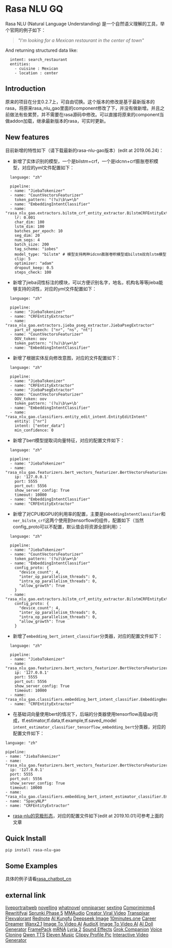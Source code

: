 # Rasa NLU GQ
Rasa NLU (Natural Language Understanding) 是一个自然语义理解的工具，举个官网的例子如下：

> *"I'm looking for a Mexican restaurant in the center of town"*

And returning structured data like:

```
  intent: search_restaurant
  entities: 
    - cuisine : Mexican
    - location : center
```

## Introduction
原来的项目在分支0.2.7上，可自由切换。这个版本的修改是基于最新版本的rasa，将原来rasa_nlu_gao里面的component修改了下，并没有做新增。并且之前做法有些累赘，并不需要在rasa源码中修改。可以直接将原来的component当做addon加载，继承最新版本的rasa，可实时更新。

## New features
目前新增的特性如下（请下载最新的rasa-nlu-gao版本）(edit at 2019.06.24)：
  - 新增了实体识别的模型，一个是bilstm+crf，一个是idcnn+crf膨胀卷积模型，对应的yml文件配置如下：
  ```
    language: "zh"

    pipeline:
    - name: "JiebaTokenizer"
    - name: "CountVectorsFeaturizer"
      token_pattern: "(?u)\b\w+\b"
    - name: "EmbeddingIntentClassifier"
    - name: "rasa_nlu_gao.extractors.bilstm_crf_entity_extractor.BilstmCRFEntityExtractor"
      lr: 0.001
      char_dim: 100
      lstm_dim: 100
      batches_per_epoch: 10
      seg_dim: 20
      num_segs: 4
      batch_size: 200
      tag_schema: "iobes"
      model_type: "bilstm" # 模型支持两种idcnn膨胀卷积模型或bilstm双向lstm模型
      clip: 5
      optimizer: "adam"
      dropout_keep: 0.5
      steps_check: 100
  ```
  - 新增了jieba词性标注的模块，可以方便识别名字，地名，机构名等等jieba能够支持的词性，对应的yml文件配置如下：
  ```
    language: "zh"

    pipeline:
    - name: "JiebaTokenizer"
    - name: "CRFEntityExtractor"
    - name: "rasa_nlu_gao.extractors.jieba_pseg_extractor.JiebaPsegExtractor"
      part_of_speech: ["nr", "ns", "nt"]
    - name: "CountVectorsFeaturizer"
      OOV_token: oov
      token_pattern: "(?u)\b\w+\b"
    - name: "EmbeddingIntentClassifier"
  ```
  - 新增了根据实体反向修改意图，对应的文件配置如下：
  ```
    language: "zh"

    pipeline:
    - name: "JiebaTokenizer"
    - name: "CRFEntityExtractor"
    - name: "JiebaPsegExtractor"
    - name: "CountVectorsFeaturizer"
      OOV_token: oov
      token_pattern: '(?u)\b\w+\b'
    - name: "EmbeddingIntentClassifier"
    - name: "rasa_nlu_gao.classifiers.entity_edit_intent.EntityEditIntent"
      entity: ["nr"]
      intent: ["enter_data"]
      min_confidence: 0
  ```
  - 新增了bert模型提取词向量特征，对应的配置文件如下：
  ```
    language: "zh"

    pipeline:
    - name: "JiebaTokenizer"
    - name: "rasa_nlu_gao.featurizers.bert_vectors_featurizer.BertVectorsFeaturizer"
      ip: '127.0.0.1'
      port: 5555
      port_out: 5556
      show_server_config: True
      timeout: 10000
    - name: "EmbeddingIntentClassifier"
    - name: "CRFEntityExtractor"
  ```
  - 新增了对CPU和GPU的利用率的配置，主要是`EmbeddingIntentClassifier`和`ner_bilstm_crf`这两个使用到tensorflow的组件，配置如下（当然config_proto可以不配置，默认值会将资源全部利用）：
  ```
    language: "zh"

    pipeline:
    - name: "JiebaTokenizer"
    - name: "CountVectorsFeaturizer"
      token_pattern: '(?u)\b\w+\b'
    - name: "EmbeddingIntentClassifier"
      config_proto: {
        "device_count": 4,
        "inter_op_parallelism_threads": 0,
        "intra_op_parallelism_threads": 0,
        "allow_growth": True
      }
    - name: "rasa_nlu_gao.extractors.bilstm_crf_entity_extractor.BilstmCRFEntityExtractor"
      config_proto: {
        "device_count": 4,
        "inter_op_parallelism_threads": 0,
        "intra_op_parallelism_threads": 0,
        "allow_growth": True
      }
  ```
  - 新增了`embedding_bert_intent_classifier`分类器，对应的配置文件如下：
  ```
    language: "zh"

    pipeline:
    - name: "JiebaTokenizer"
    - name: "rasa_nlu_gao.featurizers.bert_vectors_featurizer.BertVectorsFeaturizer"
      ip: '127.0.0.1'
      port: 5555
      port_out: 5556
      show_server_config: True
      timeout: 10000
    - name: "rasa_nlu_gao.classifiers.embedding_bert_intent_classifier.EmbeddingBertIntentClassifier"
    - name: "CRFEntityExtractor"
  ```
  
   - 在基础词向量使用bert的情况下，后端的分类器使用tensorflow高级api完成，tf.estimator,tf.data,tf.example,tf.saved_model
   `intent_estimator_classifier_tensorflow_embedding_bert`分类器，对应的配置文件如下：
  ```
  language: "zh"

  pipeline:
  - name: "JiebaTokenizer"
  - name: "rasa_nlu_gao.featurizers.bert_vectors_featurizer.BertVectorsFeaturizer"
    ip: '127.0.0.1'
    port: 5555
    port_out: 5556
    show_server_config: True
    timeout: 10000
  - name: "rasa_nlu_gao.classifiers.embedding_bert_intent_estimator_classifier.EmbeddingBertIntentEstimatorClassifier"
  - name: "SpacyNLP"
  - name: "CRFEntityExtractor"
  ```

  - [rasa-nlu的究极形态](https://www.jianshu.com/p/553e37ffbac0)，对应的配置文件如下(edit at 2019.10.01)可参考上面的文章

## Quick Install
```
pip install rasa-nlu-gao
```

## Some Examples
具体的例子请看[rasa_chatbot_cn](https://github.com/GaoQ1/rasa_chatbot_cn)

## external link
[liveportraitweb](https://www.liveportraitweb.com/)
[novelling](https://www.novelling.com/)
[whatnovel](https://www.whatnovel.com/)
[omniparser](https://www.omniparser.net/)
[sexting](https://howtosexting.com/)
[Comprimirmp4](https://www.comprimirmp4.com/)
[Rewritifyai](https://www.rewritifyai.com/)
[Sprunki Phase 5](https://www.sprunkiphase5.net/)
[MMAudio](https://www.mmaudio.pro/)
[Creator Viral Video](https://www.creatorviralvideo.com/)
[Transpixar](https://www.transpixar.pro/)
[Flexvalorant](https://www.flexvalorant.com)
[Rednote](https://www.rednote.pro/)
[AI Kungfu](https://www.ai-kungfu.net/)
[Deepseek Image](https://deepseekimage.net/)
[10minutes.one](https://10minutes.one/)
[Career Dreamer](https://www.careerdreamer.net/)
[Wanx2.1](https://www.wanx.run/)
[Image To Video AI](https://imagetovideoai.space/)
[AudioX](https://audiox.app/)
[Image To Video AI](https://imagetovideoai.dev/)
[AI Doll Generator](https://ai-doll-generator.com)
[FramePack](https://frame-pack.net/)
[mRNA](https://mrna.app/)
[Lyria 2](https://audiox.app/lyria2)
[Sound Effects](https://audiox.app/sound-effects)
[Grok Companion](https://grokcompanion.org/)
[Voice Cloning](https://audiox.app/ai-voice-generator/voice-cloning)
[Qwen TTS](https://qwen-tts.com/)
[Eleven Music](https://eleven-music.net/)
[Clippy Profile Pic](https://clippyprofilepic.com/)
[Interactive Video Generator](https://ivgen.org/)

